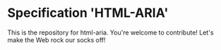 
# Specification 'HTML-ARIA' 

This is the repository for html-aria. You're welcome to contribute! Let's make the Web rock our socks
off!
